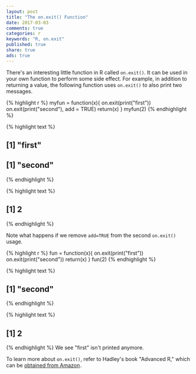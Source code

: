 ```yaml
---
layout: post
title: "The on.exit() Function"
date: 2017-03-03
comments: true
categories: r
keywords: "R, on.exit"
published: true
share: true
ads: true
---
```


There's an interesting little function in R called `on.exit()`. It can be used 
in your own function to perform some side effect. For example, in addition to 
returning a value, the following function uses `on.exit()` to also print two messages.

{% highlight r %}
myfun = function(x){
        on.exit(print("first"))
        on.exit(print("second"), add = TRUE)
        return(x)
}
myfun(2)
{% endhighlight %}



{% highlight text %}
## [1] "first"
## [1] "second"
{% endhighlight %}



{% highlight text %}
## [1] 2
{% endhighlight %}

Note what happens if we remove `add=TRUE` from the second `on.exit()` usage.

{% highlight r %}
fun = function(x){
        on.exit(print("first"))
        on.exit(print("second"))
        return(x)
}
fun(2)
{% endhighlight %}



{% highlight text %}
## [1] "second"
{% endhighlight %}



{% highlight text %}
## [1] 2
{% endhighlight %}
We see "first" isn't printed anymore.

To learn more about `on.exit()`, refer to Hadley's book "Advanced R," which can be <a rel="nofollow" href="https://www.amazon.com/gp/product/1466586966/ref=as_li_tl?ie=UTF8&camp=1789&creative=9325&creativeASIN=1466586966&linkCode=as2&tag=cabaceo-20&linkId=2GDWMZSF4NX32QIO">obtained from Amazon</a><img src="https://ir-na.amazon-adsystem.com/e/ir?t=cabaceo-20&l=as2&o=1&a=1466586966" width="1" height="1" border="0" alt="" style="border:none !important; margin:0px !important;" />.
